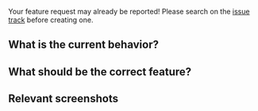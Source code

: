 Your feature request may already be reported!
Please search on the [issue track](../) before creating one.

## What is the current behavior?

<!-- Summarize the current state concisely -->

## What should be the correct feature?

<!-- Summarize the feature request concisely -->

## Relevant screenshots

<!-- Paste any relevant screenshots -->

<!-- Add label ~feature-request ~needs-investigation etc. -->
<!-- /assign users @akimosupremo --> 
